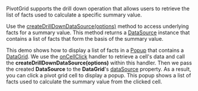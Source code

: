 PivotGrid supports the drill down operation that allows users to retrieve the list of facts used to calculate a specific summary value. 

Use the [createDrillDownDataSource(options)](/Documentation/ApiReference/Data_Layer/PivotGridDataSource/Methods/#createDrillDownDataSourceoptions) method to access underlying facts for a summary value. This method returns a [DataSource](/Documentation/ApiReference/Data_Layer/DataSource/) instance that contains a list of facts that form the basis of the summary value.

This demo shows how to display a list of facts in a [Popup](/Documentation/ApiReference/UI_Components/dxPopup/) that contains a [DataGrid](/Documentation/ApiReference/UI_Components/dxDataGrid). We use the [onCellClick](/Documentation/ApiReference/UI_Components/dxPivotGrid/Configuration/#onCellClick) handler to retrieve a cell's data and call the **createDrillDownDataSource(options)** within this handler. Then we pass the created **DataSource** to the **DataGrid**'s [dataSource](/Documentation/ApiReference/UI_Components/dxDataGrid/Configuration/#dataSource) property. As a result, you can click a pivot grid cell to display a popup. This popup shows a list of facts used to calculate the summary value from the clicked cell.